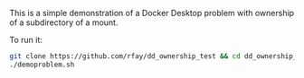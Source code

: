 This is a simple demonstration of a Docker Desktop problem with ownership of a subdirectory of a mount.

To run it:

```bash
git clone https://github.com/rfay/dd_ownership_test && cd dd_ownership_test
./demoproblem.sh
```
